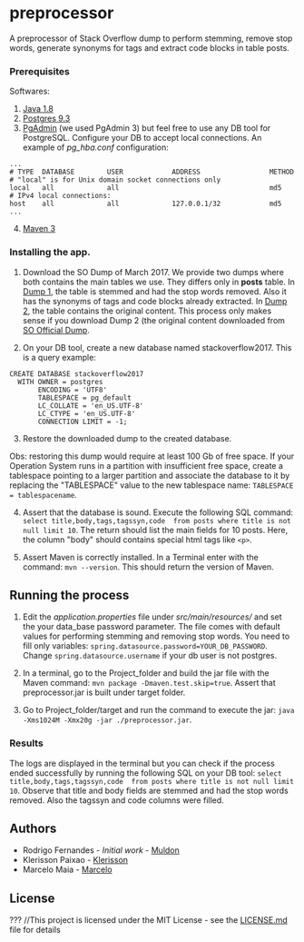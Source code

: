 # preprocessor
A preprocessor of Stack Overflow dump to perform stemming, remove stop words, generate synonyms for tags and extract code blocks in table posts.


### Prerequisites

Softwares:
1. [Java 1.8] 
2. [Postgres 9.3]
3. [PgAdmin] (we used PgAdmin 3) but feel free to use any DB tool for PostgreSQL. Configure your DB to accept local connections. An example of *pg_hba.conf* configuration:

```
...
# TYPE  DATABASE        USER            ADDRESS                 METHOD
# "local" is for Unix domain socket connections only
local   all             all                                     md5
# IPv4 local connections:
host    all             all             127.0.0.1/32            md5
...
```

4. [Maven 3](https://maven.apache.org/)

### Installing the app.
1. Download the SO Dump of March 2017. We provide two dumps where both contains the main tables we use. They differs only in **posts** table. In [Dump 1](http://lascam.facom.ufu.br/companion/duplicatequestion/backup_so_2017_raw_basic_tables_ok.backup), the table is stemmed and had the stop words removed. Also it has the synonyms of tags and code blocks already extracted. In [Dump 2](...), the table contains the original content. This process only makes sense if you download Dump 2 (the original content downloaded from [SO Official Dump](https://archive.org/details/stackexchange). 

2. On your DB tool, create a new database named stackoverflow2017. This is a query example:
```
CREATE DATABASE stackoverflow2017
  WITH OWNER = postgres
       ENCODING = 'UTF8'
       TABLESPACE = pg_default
       LC_COLLATE = 'en_US.UTF-8'
       LC_CTYPE = 'en_US.UTF-8'
       CONNECTION LIMIT = -1;
```
3. Restore the downloaded dump to the created database. 

Obs: restoring this dump would require at least 100 Gb of free space. If your Operation System runs in a partition with insufficient free space, create a tablespace pointing to a larger partition and associate the database to it by replacing the "TABLESPACE" value to the new tablespace name: `TABLESPACE = tablespacename`. 

4. Assert that the database is sound. Execute the following SQL command: `select title,body,tags,tagssyn,code  from posts where title is not null limit 10`. The return should list the main fields for 10 posts. Here, the column "body" should contains special html tags like `<p>`.  

5. Assert Maven is correctly installed. In a Terminal enter with the command: `mvn --version`. This should return the version of Maven. 

## Running the process

1. Edit the *application.properties* file under *src/main/resources/* and set the your data_base password parameter. The file comes with default values for performing stemming and removing stop words. You need to fill only variables: `spring.datasource.password=YOUR_DB_PASSWORD`. Change `spring.datasource.username` if your db user is not postgres. 

2. In a terminal, go to the Project_folder and build the jar file with the Maven command: `mvn package -Dmaven.test.skip=true`. Assert that preprocessor.jar is built under target folder. 

3. Go to Project_folder/target and run the command to execute the jar: `java -Xms1024M -Xmx20g -jar ./preprocessor.jar`. 


### Results

The logs are displayed in the terminal but you can check if the process ended successfully by running the following SQL on your DB tool: `select title,body,tags,tagssyn,code  from posts where title is not null limit 10`. Observe that title and body fields are stemmed and had the stop words removed. Also the tagssyn and code columns were filled.


## Authors

* Rodrigo Fernandes  - *Initial work* - [Muldon](https://github.com/muldon)
* Klerisson Paixao - [Klerisson](http://klerisson.github.io/)
* Marcelo Maia - [Marcelo](http://buscatextual.cnpq.br/buscatextual/visualizacv.do?id=K4791753E8)


## License
???
//This project is licensed under the MIT License - see the [LICENSE.md](LICENSE.md) file for details



[work]: https://soarsmu.github.io/papers/jcst-duplicateqns.pdf
[Java 1.8]: http://www.oracle.com/technetwork/java/javase/downloads/jre8-downloads-2133155.html
[Mallet]: http://mallet.cs.umass.edu/
[Postgres 9.3]: https://www.postgresql.org/download/
[PgAdmin]: https://www.pgadmin.org/download/
[Dump of March 2017]: http://lapes.ufu.br/so/
